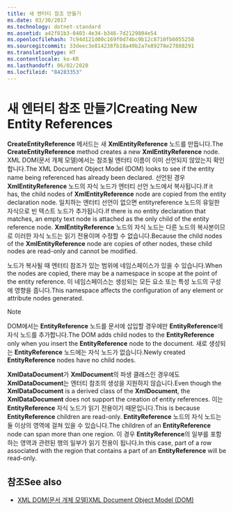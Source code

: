 ```yaml
---
title: 새 엔터티 참조 만들기
ms.date: 03/30/2017
ms.technology: dotnet-standard
ms.assetid: a42f81b3-0403-4e34-b346-7d2129804e54
ms.openlocfilehash: 7c94d121d00c169f0d74bc9b12c8710fb6055250
ms.sourcegitcommit: 33deec3e814238fb18a49b2a7e89278e27888291
ms.translationtype: HT
ms.contentlocale: ko-KR
ms.lasthandoff: 06/02/2020
ms.locfileid: "84283353"
---
```

# <a name="creating-new-entity-references"></a><span data-ttu-id="b25d7-102">새 엔터티 참조 만들기</span><span class="sxs-lookup"><span data-stu-id="b25d7-102">Creating New Entity References</span></span>
<span data-ttu-id="b25d7-103">**CreateEntityReference** 메서드는 새 **XmlEntityReference** 노드를 만듭니다.</span><span class="sxs-lookup"><span data-stu-id="b25d7-103">The **CreateEntityReference** method creates a new **XmlEntityReference** node.</span></span> <span data-ttu-id="b25d7-104">XML DOM(문서 개체 모델)에서는 참조될 엔터티 이름이 이미 선언되지 않았는지 확인합니다.</span><span class="sxs-lookup"><span data-stu-id="b25d7-104">The XML Document Object Model (DOM) looks to see if the entity name being referenced has already been declared.</span></span> <span data-ttu-id="b25d7-105">선언된 경우 **XmlEntityReference** 노드의 자식 노드가 엔터티 선언 노드에서 복사됩니다.</span><span class="sxs-lookup"><span data-stu-id="b25d7-105">If it has, the child nodes of **XmlEntityReference** node are copied from the entity declaration node.</span></span> <span data-ttu-id="b25d7-106">일치하는 엔터티 선언이 없으면 entityreference 노드의 유일한 자식으로 빈 텍스트 노드가 추가됩니다.</span><span class="sxs-lookup"><span data-stu-id="b25d7-106">If there is no entity declaration that matches, an empty text node is attached as the only child of the entity reference node.</span></span> <span data-ttu-id="b25d7-107">**XmlEntityReference** 노드의 자식 노드는 다른 노드의 복사본이므로 이러한 자식 노드는 읽기 전용이며 수정할 수 없습니다.</span><span class="sxs-lookup"><span data-stu-id="b25d7-107">Because the child nodes of the **XmlEntityReference** node are copies of other nodes, these child nodes are read-only and cannot be modified.</span></span>  
  
 <span data-ttu-id="b25d7-108">노드가 복사될 때 엔터티 참조가 있는 범위에 네임스페이스가 있을 수 있습니다.</span><span class="sxs-lookup"><span data-stu-id="b25d7-108">When the nodes are copied, there may be a namespace in scope at the point of the entity reference.</span></span> <span data-ttu-id="b25d7-109">이 네임스페이스는 생성되는 모든 요소 또는 특성 노드의 구성에 영향을 줍니다.</span><span class="sxs-lookup"><span data-stu-id="b25d7-109">This namespace affects the configuration of any element or attribute nodes generated.</span></span>  
  
> [!NOTE]
> <span data-ttu-id="b25d7-110">DOM에서는 **EntityReference** 노드를 문서에 삽입할 경우에만 **EntityReference**에 자식 노드를 추가합니다.</span><span class="sxs-lookup"><span data-stu-id="b25d7-110">The DOM adds child nodes to the **EntityReference** only when you insert the **EntityReference** node to the document.</span></span> <span data-ttu-id="b25d7-111">새로 생성되는 **EntityReference** 노드에는 자식 노드가 없습니다.</span><span class="sxs-lookup"><span data-stu-id="b25d7-111">Newly created **EntityReference** nodes have no child nodes.</span></span>  
  
 <span data-ttu-id="b25d7-112">**XmlDataDocument**가 **XmlDocument**의 파생 클래스인 경우에도 **XmlDataDocument**는 엔터티 참조의 생성을 지원하지 않습니다.</span><span class="sxs-lookup"><span data-stu-id="b25d7-112">Even though the **XmlDataDocument** is a derived class of the **XmlDocument**, the **XmlDataDocument** does not support the creation of entity references.</span></span> <span data-ttu-id="b25d7-113">이는 **EntityReference** 자식 노드가 읽기 전용이기 때문입니다.</span><span class="sxs-lookup"><span data-stu-id="b25d7-113">This is because **EntityReference** children are read-only.</span></span> <span data-ttu-id="b25d7-114">**EntityReference** 노드의 자식 노드는 둘 이상의 영역에 걸쳐 있을 수 있습니다.</span><span class="sxs-lookup"><span data-stu-id="b25d7-114">The children of an **EntityReference** node can span more than one region.</span></span> <span data-ttu-id="b25d7-115">이 경우 **EntityReference**의 일부를 포함하는 영역과 관련된 행의 일부가 읽기 전용이 됩니다.</span><span class="sxs-lookup"><span data-stu-id="b25d7-115">In this case, part of a row associated with the region that contains a part of an **EntityReference** will be read-only.</span></span>  
  
## <a name="see-also"></a><span data-ttu-id="b25d7-116">참조</span><span class="sxs-lookup"><span data-stu-id="b25d7-116">See also</span></span>

- [<span data-ttu-id="b25d7-117">XML DOM(문서 개체 모델)</span><span class="sxs-lookup"><span data-stu-id="b25d7-117">XML Document Object Model (DOM)</span></span>](xml-document-object-model-dom.md)
